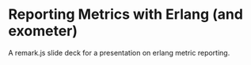# Reporting Metrics with Erlang (and exometer)

A remark.js slide deck for a presentation on erlang metric reporting.
